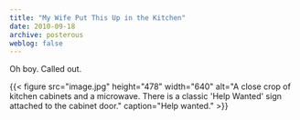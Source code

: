 ```yaml
---
title: "My Wife Put This Up in the Kitchen"
date: 2010-09-18
archive: posterous
weblog: false
---
```


Oh boy. Called out.

{{< figure 
	src="image.jpg" 
	height="478" 
	width="640" 
	alt="A close crop of kitchen cabinets and a microwave. There is a classic 'Help Wanted' sign attached to the cabinet door." 
	caption="Help wanted." >}}